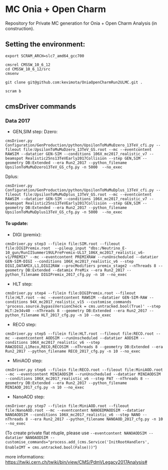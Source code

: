 # MC Onia + Open Charm

Repository for Private MC generation for Onia + Open Charm Analysis (in construction).

## Setting the environment:

```
export SCRAM_ARCH=slc7_amd64_gcc700

cmsrel CMSSW_10_6_12
cd CMSSW_10_6_12/src
cmsenv

git clone git@github.com:kevimota/OniaOpenCharmRun2ULMC.git .

scram b
```

## cmsDriver commands

### Data 2017

* GEN,SIM step:
Dzero:
```
cmsDriver.py Configuration/GenProduction/python/UpsilonToMuMuDzero_13TeV_cfi.py --fileout file:UpsilonToMuMuDzero_13TeV_GS.root --mc --eventcontent RAWSIM --datatier GEN-SIM --conditions 106X_mc2017_realistic_v7 --beamspot Realistic25ns13TeVEarly2017Collision --step GEN,SIM --geometry DB:Extended --era Run2_2017 --python_filename UpsilonToMuMuDzero13TeV_GS_cfg.py -n 5000  --no_exec
```

Dplus:
```
cmsDriver.py Configuration/GenProduction/python/UpsilonToMuMuDplus_13TeV_cfi.py --fileout file:UpsilonToMuMuDplus_13TeV_GS.root --mc --eventcontent RAWSIM --datatier GEN-SIM --conditions 106X_mc2017_realistic_v7 --beamspot Realistic25ns13TeVEarly2017Collision --step GEN,SIM --geometry DB:Extended --era Run2_2017 --python_filename UpsilonToMuMuDplus13TeV_GS_cfg.py -n 5000  --no_exec
```

#### To update:

* DIGI (premix):
```
cmsDriver.py step3 --filein file:SIM.root --fileout file:DIGIPremix.root  --pileup_input "dbs:/Neutrino_E-10_gun/RunIISummer19ULPrePremix-UL17_106X_mc2017_realistic_v6-v1/PREMIX" --mc --eventcontent PREMIXRAW --runUnscheduled --datatier GEN-SIM-DIGI --conditions 106X_mc2017_realistic_v6 --step DIGI,DATAMIX,L1,DIGI2RAW --procModifiers premix_stage2 --nThreads 8 --geometry DB:Extended --datamix PreMix --era Run2_2017 --python_filename DIGIPremix_2017_cfg.py -n 10 --no_exec
```

* HLT step:
```
cmsDriver.py step4 --filein file:DIGIPremix.root --fileout file:HLT.root --mc --eventcontent RAWSIM --datatier GEN-SIM-RAW --conditions 94X_mc2017_realistic_v15 --customise_commands 'process.source.bypassVersionCheck = cms.untracked.bool(True)' --step HLT:2e34v40 --nThreads 8 --geometry DB:Extended --era Run2_2017 --python_filename HLT_2017_cfg.py -n 10 --no_exec
```

* RECO step:
```
cmsDriver.py step5 --filein file:HLT.root --fileout file:RECO.root --mc --eventcontent AODSIM --runUnscheduled --datatier AODSIM --conditions 106X_mc2017_realistic_v6 --step RAW2DIGI,L1Reco,RECO,RECOSIM --nThreads 8 --geometry DB:Extended --era Run2_2017 --python_filename RECO_2017_cfg.py -n 10 --no_exec
```

* MiniAOD step:
```
cmsDriver.py step6 --filein file:RECO.root --fileout file:MiniAOD.root --mc --eventcontent MINIAODSIM --runUnscheduled --datatier MINIAODSIM --conditions 106X_mc2017_realistic_v6 --step PAT --nThreads 8 --geometry DB:Extended --era Run2_2017 --python_filename MINIAOD_2017_cfg.py -n 10 --no_exec
```

* NanoAOD step:
```
cmsDriver.py step7 --filein file:MiniAOD.root --fileout file:NanoAOD.root --mc --eventcontent NANOEDMAODSIM --datatier NANOAODSIM --conditions 106X_mc2017_realistic_v6 --step NANO --nThreads 8 --era Run2_2017 --python_filename NANOAOD_2017_cfg.py -n 10 --no_exec
```
(To create private flat ntuple, please use `--eventcontent NANOAODSIM --datatier NANOAODSIM --customise_commands="process.add_(cms.Service('InitRootHandlers', EnableIMT = cms.untracked.bool(False)))"`)

more informations: https://twiki.cern.ch/twiki/bin/view/CMS/PdmVLegacy2017Analysis#
